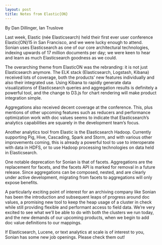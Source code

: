 ```yaml
---
layout: post
title: Notes from Elastic{ON}
---
```


By Dan Dillinger, Ian Truslove

Last week, Elastic (née Elasticsearch) held their first ever user conference Elastic{ON}15 in San Francisco, and we were lucky enough to attend. Sonian uses Elasticsearch as one of our core architectural technologies, indexing upwards of 17 million documents per day; we were keen to hear and learn as much Elasticsearch goodness as we could.

The overarching theme from ElasticON was the rebranding: it is not just Elasticsearch anymore. The ELK stack (Elasticsearch, Logstash, Kibana) received lots of coverage, both the products’ new features individually and also their integrated use. Using Kibana to rapidly generate data visualizations of Elasticsearch queries and aggregation results is definitely a powerful tool, and the change to D3.js for chart rendering will make product integration simple.

Aggregations also received decent coverage at the conference. This, plus mentions of other upcoming features such as reducers and performance optimization work with doc values seems to indicate that Elasticsearch’s analytics capabilities are squarely in the development team’s focus.

Another analytics tool from Elastic is the Elasticsearch Hadoop. Currently supporting Pig, Hive, Cascading, Spark and Storm, and with various other improvements coming, this is already a powerful tool to use to interoperate with data in HDFS, or to use Hadoop processing technologies on data held in Elasticsearch.

One notable deprecation for Sonian is that of facets. Aggregations are the replacement for facets, and the facets API is marked for removal in a future release. Since aggregations can be composed, nested, and are clearly under active development, migrating from facets to aggregations will only expose benefits.

A particularly exciting point of interest for an archiving company like Sonian has been the introduction and subsequent leaps of progress around doc values, a promising new tool to keep the heap usage of a cluster in check while still providing flexible and performant access to field data. We’re very excited to see what we’ll be able to do with both the clusters we run today, and the new demands of our upcoming products, when we begin to add doc value definitions to our mappings.

If Elasticsearch, Lucene, or text analytics at scale is of interest to you, Sonian has some new job openings. Please check them out!
